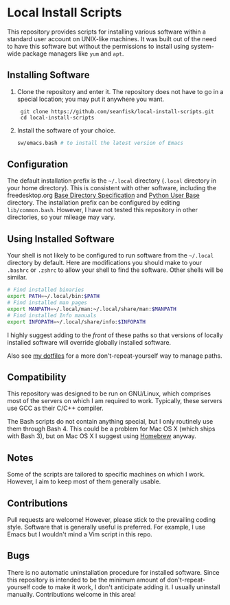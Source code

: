 # Local Install Scripts

This repository provides scripts for installing various software within a standard user account on UNIX-like machines. It was built out of the need to have this software but without the permissions to install using system-wide package managers like `yum` and `apt`.

## Installing Software

1. Clone the repository and enter it. The repository does not have to go in a special location; you may put it anywhere you want.

        git clone https://github.com/seanfisk/local-install-scripts.git
        cd local-install-scripts

1. Install the software of your choice.

    ```bash
    sw/emacs.bash # to install the latest version of Emacs
    ```

## Configuration

The default installation prefix is the `~/.local` directory (`.local` directory in your home directory). This is consistent with other software, including the freedesktop.org [Base Directory Specification][xdg-basedir] and [Python User Base][python-user-base] directory. The installation prefix can be configured by editing `lib/common.bash`. However, I have not tested this repository in other directories, so your mileage may vary.

[xdg-basedir]: http://standards.freedesktop.org/basedir-spec/basedir-spec-latest.html#variables
[python-user-base]: http://docs.python.org/2/library/site.html#site.USER_BASE

## Using Installed Software

Your shell is not likely to be configured to run software from the `~/.local` directory by default. Here are modifications you should make to your `.bashrc` or `.zshrc` to allow your shell to find the software. Other shells will be similar.

```bash
# Find installed binaries
export PATH=~/.local/bin:$PATH
# Find installed man pages
export MANPATH=~/.local/man:~/.local/share/man:$MANPATH
# Find installed Info manuals
export INFOPATH=~/.local/share/info:$INFOPATH
```

I highly suggest adding to the *front* of these paths so that versions of locally installed software will override globally installed software.

Also see [my dotfiles][dotfiles] for a more don't-repeat-yourself way to manage paths.

[dotfiles]: https://github.com/seanfisk/dotfiles/blob/master/.bash.d/sh_common_rc.bash

## Compatibility

This repository was designed to be run on GNU/Linux, which comprises most of the servers on which I am required to work. Typically, these servers use GCC as their C/C++ compiler.

The Bash scripts do not contain anything special, but I only routinely use them through Bash 4. This could be a problem for Mac OS X (which ships with Bash 3), but on Mac OS X I suggest using [Homebrew][homebrew] anyway.

[homebrew]: http://brew.sh/

## Notes

Some of the scripts are tailored to specific machines on which I work. However, I aim to keep most of them generally usable.

## Contributions

Pull requests are welcome! However, please stick to the prevailing coding style. Software that is generally useful is preferred. For example, I use Emacs but I wouldn't mind a Vim script in this repo.

## Bugs

There is no automatic uninstallation procedure for installed software. Since this repository is intended to be the minimum amount of don't-repeat-yourself code to make it work, I don't anticipate adding it. I usually uninstall manually. Contributions welcome in this area!
